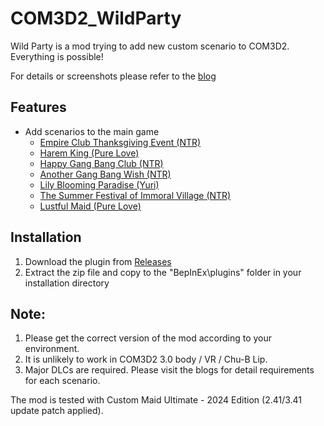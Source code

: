 # COM3D2_WildParty

Wild Party is a mod trying to add new custom scenario to COM3D2.<br>
Everything is possible!<br>

For details or screenshots please refer to the [blog](https://hawkeye0.blogspot.com/)

## Features

- Add scenarios to the main game
  - [Empire Club Thanksgiving Event (NTR)](https://hawkeye0.blogspot.com/2025/02/scenario-info-empire-club-thanksgiving.html)
  - [Harem King (Pure Love)](https://hawkeye0.blogspot.com/2025/02/scenario-info-harem-king.html)
  - [Happy Gang Bang Club (NTR)](https://hawkeye0.blogspot.com/2025/03/scenario-info-happy-gang-bang-club.html)
  - [Another Gang Bang Wish (NTR)](https://hawkeye0.blogspot.com/2025/03/scenario-another-gang-bang-wish.html)
  - [Lily Blooming Paradise (Yuri)](https://hawkeye0.blogspot.com/2025/04/scenario-info-lily-blooming-paradise.html)
  - [The Summer Festival of Immoral Village (NTR)](https://hawkeye0.blogspot.com/2025/06/scenario-info-summer-festival-of.html)
  - [Lustful Maid (Pure Love)](https://hawkeye0.blogspot.com/2025/07/scenario-info-lustful-maid.html)
 


## Installation
1. Download the plugin from [Releases](https://github.com/hawkeye-e/COM3D2_WildParty/releases)
2. Extract the zip file and copy to the "BepInEx\plugins" folder in your installation directory

## Note:
1. Please get the correct version of the mod according to your environment.
2. It is unlikely to work in COM3D2 3.0 body / VR / Chu-B Lip.
3. Major DLCs are required. Please visit the blogs for detail requirements for each scenario.

The mod is tested with Custom Maid Ultimate - 2024 Edition (2.41/3.41 update patch applied).
